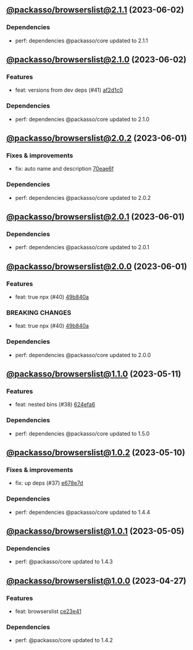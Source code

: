 ## [@packasso/browserslist@2.1.1](https://github.com/qiwi/packasso/compare/2023.6.2-packasso.browserslist.2.1.0-f0...2023.6.2-packasso.browserslist.2.1.1-f0) (2023-06-02)

### Dependencies
* perf: dependencies @packasso/core updated to 2.1.1

## [@packasso/browserslist@2.1.0](https://github.com/qiwi/packasso/compare/2023.6.1-packasso.browserslist.2.0.2-f0...2023.6.2-packasso.browserslist.2.1.0-f0) (2023-06-02)

### Features
* feat: versions from dev deps (#41) [af2d1c0](https://github.com/qiwi/packasso/commit/af2d1c016313c1e78ae489514dc71b406449d00e)

### Dependencies
* perf: dependencies @packasso/core updated to 2.1.0

## [@packasso/browserslist@2.0.2](https://github.com/qiwi/packasso/compare/2023.6.1-packasso.browserslist.2.0.1-f0...2023.6.1-packasso.browserslist.2.0.2-f0) (2023-06-01)

### Fixes & improvements
* fix: auto name and description [70eae6f](https://github.com/qiwi/packasso/commit/70eae6f7b5596db58d2f207d00f3d0f719d83319)

### Dependencies
* perf: dependencies @packasso/core updated to 2.0.2

## [@packasso/browserslist@2.0.1](https://github.com/qiwi/packasso/compare/2023.6.1-packasso.browserslist.2.0.0-f0...2023.6.1-packasso.browserslist.2.0.1-f0) (2023-06-01)

### Dependencies
* perf: dependencies @packasso/core updated to 2.0.1

## [@packasso/browserslist@2.0.0](https://github.com/qiwi/packasso/compare/2023.5.11-packasso.browserslist.1.1.0-f0...2023.6.1-packasso.browserslist.2.0.0-f0) (2023-06-01)

### Features
* feat: true npx (#40) [49b840a](https://github.com/qiwi/packasso/commit/49b840a014e848dc0e51e3cf213299ed26825a97)

### BREAKING CHANGES
* feat: true npx (#40) [49b840a](https://github.com/qiwi/packasso/commit/49b840a014e848dc0e51e3cf213299ed26825a97)

### Dependencies
* perf: dependencies @packasso/core updated to 2.0.0

## [@packasso/browserslist@1.1.0](https://github.com/qiwi/packasso/compare/2023.5.10-packasso.browserslist.1.0.2-f0...2023.5.11-packasso.browserslist.1.1.0-f0) (2023-05-11)

### Features
* feat: nested bins (#38) [624efa6](https://github.com/qiwi/packasso/commit/624efa6db80af2dc8d6656368e10a44b83572511)

### Dependencies
* perf: dependencies @packasso/core updated to 1.5.0

## [@packasso/browserslist@1.0.2](https://github.com/qiwi/packasso/compare/2023.5.5-packasso.browserslist.1.0.1-f0...2023.5.10-packasso.browserslist.1.0.2-f0) (2023-05-10)

### Fixes & improvements
* fix: up deps (#37) [e678e7d](https://github.com/qiwi/packasso/commit/e678e7d67f3201d4af2503bae690e3e51fcc1844)

### Dependencies
* perf: dependencies @packasso/core updated to 1.4.4

## [@packasso/browserslist@1.0.1](https://github.com/qiwi/packasso/compare/2023.4.27-packasso.browserslist.1.0.0-f0...2023.5.5-packasso.browserslist.1.0.1-f0) (2023-05-05)

### Dependencies
* perf: @packasso/core updated to 1.4.3

## [@packasso/browserslist@1.0.0](https://github.com/qiwi/packasso/compare/undefined...2023.4.27-packasso.browserslist.1.0.0-f0) (2023-04-27)

### Features
* feat: browserslist [ce23e41](https://github.com/qiwi/packasso/commit/ce23e415e29e20fe4cf4c4fe381854ae2360ac91)

### Dependencies
* perf: @packasso/core updated to 1.4.2
